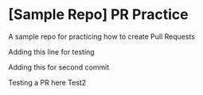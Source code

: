 # [Sample Repo] PR Practice
A sample repo for practicing how to create Pull Requests

Adding this line for testing

Adding this for second commit

Testing a PR here
Test2